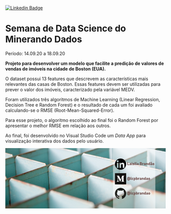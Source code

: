 [![Linkedin Badge](https://img.shields.io/badge/-LaisllaBrandão-blue?style=flat-square&logo=Linkedin&logoColor=white&link=https://www.linkedin.com/in/laislla-pinheiro-brandão-19762229/)](https://www.linkedin.com/in/laislla-pinheiro-brandão-19762229/)

# Semana de Data Science do Minerando Dados
Período: 14.09.20 a 18.09.20

**Projeto para desenvolver um modelo que facilite a predição de valores de vendas de imóveis na cidade de Boston (EUA).**

O dataset possui 13 features que descrevem as características mais relevantes das casas de Boston. Essas features devem ser utilizadas para prever o valor dos imóveis, caracterizado pela variável MEDV.

Foram utilizados três algoritmos de Machine Learning (Linear Regression, Decision Tree e Random Forest) e o resultado de cada um foi avaliado calculando-se o RMSE (Root-Mean-Squared-Error).

Para esse projeto, o algoritmo escolhido ao final foi o Random Forest por apresentar o melhor RMSE em relação aos outros.

Ao final, foi desenvolvido no Visual Studio Code um _Data App_ para visualização interativa dos dados pelo usuário.

![logo_lcpbrandao](logo_lcpbrandao.png)



